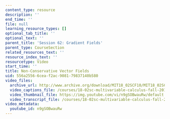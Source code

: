 ```yaml
---
content_type: resource
description: ''
end_time: ''
file: null
learning_resource_types: []
optional_tab_title: ''
optional_text: ''
parent_title: 'Session 62: Gradient Fields'
parent_type: CourseSection
related_resources_text: ''
resource_index_text: ''
resourcetype: Video
start_time: ''
title: Non-Conservative Vector Fields
uid: 556a2556-6cea-f2ac-9081-79837140b580
video_files:
  archive_url: http://www.archive.org/download/MIT18_02SCF10/MIT18_02SCF10Rec_43_300k.mp4
  video_captions_file: /courses/18-02sc-multivariable-calculus-fall-2010/b3804f5502d0552ab775fa3ce3dac5f8_n9gSOBwauRw.vtt
  video_thumbnail_file: https://img.youtube.com/vi/n9gSOBwauRw/default.jpg
  video_transcript_file: /courses/18-02sc-multivariable-calculus-fall-2010/bff3d3332eccbf7c081c34239dc0b68b_n9gSOBwauRw.pdf
video_metadata:
  youtube_id: n9gSOBwauRw
---
```

